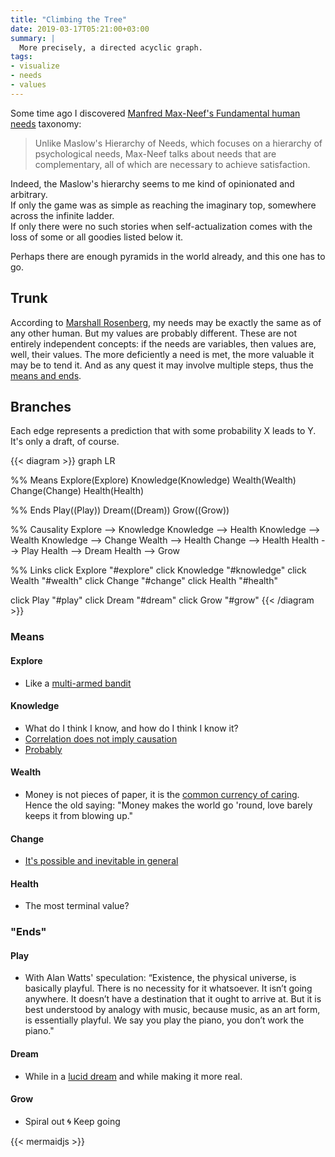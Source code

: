 ```yaml
---
title: "Climbing the Tree"
date: 2019-03-17T05:21:00+03:00
summary: |
  More precisely, a directed acyclic graph.
tags:
- visualize
- needs
- values
---
```


Some time ago I discovered [Manfred Max-Neef's Fundamental human needs][] taxonomy:

> Unlike Maslow's Hierarchy of Needs, which focuses on a hierarchy of psychological needs, Max-Neef talks about needs that are complementary, all of which are necessary to achieve satisfaction.

Indeed, the Maslow's hierarchy seems to me kind of opinionated and arbitrary.\
If only the game was as simple as reaching the imaginary top, somewhere across the infinite ladder.\
If only there were no such stories when self-actualization comes with the loss of some or all goodies listed below it.

Perhaps there are enough pyramids in the world already, and this one has to go.

## Trunk ##

According to [Marshall Rosenberg][], my needs may be exactly the same as of any other human. But my values are probably different. These are not entirely independent concepts: if the needs are variables, then values are, well, their values. The more deficiently a need is met, the more valuable it may be to tend it. And as any quest it may involve multiple steps, thus the [means and ends].

## Branches ##

Each edge represents a prediction that with some probability X leads to Y.\
It's only a draft, of course.

{{< diagram >}}
graph LR

%% Means
Explore(Explore)
Knowledge(Knowledge)
Wealth(Wealth)
Change(Change)
Health(Health)

%% Ends
Play((Play))
Dream((Dream))
Grow((Grow))

%% Causality
Explore --> Knowledge
Knowledge --> Health
Knowledge --> Wealth
Knowledge --> Change
Wealth --> Health
Change --> Health
Health --> Play
Health --> Dream
Health --> Grow

%% Links
click Explore "#explore"
click Knowledge "#knowledge"
click Wealth "#wealth"
click Change "#change"
click Health "#health"

click Play "#play"
click Dream "#dream"
click Grow "#grow"
{{< /diagram >}}

### Means ###

#### Explore ####

- Like a [multi-armed bandit]

#### Knowledge ####

- What do I think I know, and how do I think I know it?
- [Correlation does not imply causation][]
- [Probably][]

#### Wealth ####

- Money is not pieces of paper, it is the [common currency of caring][]. Hence the old saying: "Money makes the world go 'round, love barely keeps it from blowing up."

#### Change ####

- [It's possible and inevitable in general][]

#### Health ####

- The most terminal value?

### "Ends" ###

#### Play ####

- With Alan Watts' speculation: “Existence, the physical universe, is basically playful. There is no necessity for it whatsoever. It isn’t going anywhere. It doesn’t have a destination that it ought to arrive at. But it is best understood by analogy with music, because music, as an art form, is essentially playful. We say you play the piano, you don’t work the piano."

#### Dream ####

- While in a [lucid dream][] and while making it more real.

#### Grow ####

- Spiral out 🌀 Keep going


[Manfred Max-Neef's Fundamental human needs]: https://en.wikipedia.org/wiki/Manfred_Max-Neef%27s_Fundamental_human_needs
[Marshall Rosenberg]: https://en.wikipedia.org/wiki/Nonviolent_Communication
[means and ends]: https://www.lesswrong.com/posts/n5ucT5ZbPdhfGNLtP/terminal-values-and-instrumental-values
[multi-armed bandit]: https://en.wikipedia.org/wiki/Multi-armed_bandit
[Correlation does not imply causation]: https://en.wikipedia.org/wiki/Correlation_does_not_imply_causation
[Probably]: https://en.wikipedia.org/wiki/Bayesian_inference
[common currency of caring]: https://www.lesswrong.com/posts/ZpDnRCeef2CLEFeKM/money-the-unit-of-caring
[lucid dream]: https://en.wikipedia.org/wiki/Lucid_dream
[It's possible and inevitable in general]: https://www.lesswrong.com/posts/iETtCZcfmRyHp69w4/can-the-chain-still-hold-you


{{< mermaidjs >}}